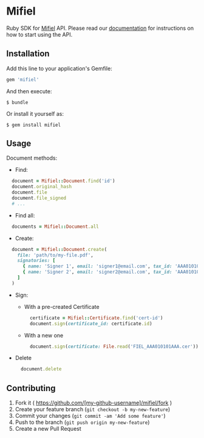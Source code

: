 # Mifiel

Ruby SDK for [Mifiel](https://www.mifiel.com) API.
Please read our [documentation](https://www.mifiel.com/api-docs/) for instructions on how to start using the API.

## Installation

Add this line to your application's Gemfile:

```ruby
gem 'mifiel'
```

And then execute:

    $ bundle

Or install it yourself as:

    $ gem install mifiel

## Usage

Document methods:

- Find:

```ruby
  document = Mifiel::Document.find('id')
  document.original_hash
  document.file
  document.file_signed
  # ...
```

- Find all:

```ruby
  documents = Mifiel::Document.all
```

- Create:

```ruby
  document = Mifiel::Document.create(
    file: 'path/to/my-file.pdf',
    signatories: [
      { name: 'Signer 1', email: 'signer1@email.com', tax_id: 'AAA010101AAA' },
      { name: 'Signer 2', email: 'signer2@email.com', tax_id: 'AAA010102AAA' }
    ]
  )
```

- Sign:
  + With a pre-created Certificate

    ```ruby
      certificate = Mifiel::Certificate.find('cert-id')
      document.sign(certificate_id: certificate.id)
    ```

  + With a new one

    ```ruby
      document.sign(certificate: File.read('FIEL_AAA010101AAA.cer'))
    ```

- Delete

  ```ruby
    document.delete
  ```

## Contributing

1. Fork it ( https://github.com/[my-github-username]/mifiel/fork )
2. Create your feature branch (`git checkout -b my-new-feature`)
3. Commit your changes (`git commit -am 'Add some feature'`)
4. Push to the branch (`git push origin my-new-feature`)
5. Create a new Pull Request
